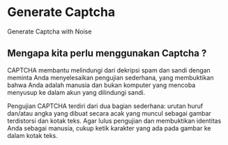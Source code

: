 # Generate Captcha
Generate Captcha with Noise

## Mengapa kita perlu menggunakan Captcha ?
CAPTCHA membantu melindungi dari dekripsi spam dan sandi dengan meminta Anda menyelesaikan pengujian sederhana, yang membuktikan bahwa Anda adalah manusia dan bukan komputer yang mencoba menyusup ke dalam akun yang dilindungi sandi.

Pengujian CAPTCHA terdiri dari dua bagian sederhana: urutan huruf dan/atau angka yang dibuat secara acak yang muncul sebagai gambar terdistorsi dan kotak teks. Agar lulus pengujian dan membuktikan identitas Anda sebagai manusia, cukup ketik karakter yang ada pada gambar ke dalam kotak teks.